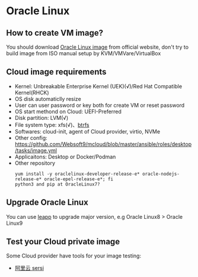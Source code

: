 # Oracle Linux

## How to create VM image?

You should download [Oracle Linux image](https://yum.oracle.com/oracle-linux-templates.html) from official website, don't try to build image from ISO manual setup by KVM/VMVare/VirtualBox

## Cloud image requirements

- Kernel: Unbreakable Enterprise Kernel (UEK)(√)/Red Hat Compatible Kernel(RHCK)
- OS disk automaticlly resize
- User can user password or key both for create VM or reset password
- OS start methond on Cloud: UEFI-Preferred
- Disk partition: LVM(√)
- File system type: xfs(√)、[btrfs](https://blogs.oracle.com/linux/post/btrfs-on-oracle-linuxefficiently-backup-and-recover-systems) 
- Softwares: cloud-init, agent of Cloud provider, virtio, NVMe
- Other config: https://github.com/Websoft9/mcloud/blob/master/ansible/roles/desktop/tasks/image.yml
- Applicaitons: Desktop or Docker/Podman
- Other repository
  ```
  yum install -y oraclelinux-developer-release-e* oracle-nodejs-release-e* oracle-epel-release-e*; fi
  python3 and pip at OracleLinux7?
  ```

## Upgrade Oracle Linux

You can use [leapp](https://docs.oracle.com/en/learn/ol-linux-leapp) to upgrade major version, e.g Oracle Linux8 > Oracle Linux9

## Test your Cloud private image

Some Cloud provider have tools for your image testing:  

- [阿里云 sersi](https://help.aliyun.com/zh/ecs/user-guide/check-whether-an-image-meets-the-import-requirements)
